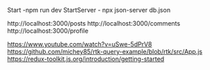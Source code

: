 Start -npm run dev
StartServer - npx json-server db.json

<!-- url -->
http://localhost:3000/posts
http://localhost:3000/comments
http://localhost:3000/profile


https://www.youtube.com/watch?v=uSwe-5dPrV8
https://github.com/michey85/rtk-query-example/blob/rtk/src/App.js
https://redux-toolkit.js.org/introduction/getting-started

